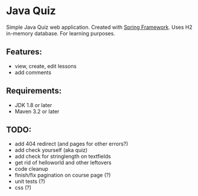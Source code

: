 # Java Quiz

Simple Java Quiz web application. Created with [Spring Framework][spr].
Uses H2 in-memory database.
For learning purposes.

## Features:
* view, create, edit lessons
* add comments

## Requirements:
* JDK 1.8 or later
* Maven 3.2 or later

## TODO:
- add 404 redirect (and pages for other errors?)
- add check yourself (aka quiz)
- add check for stringlength on textfields
- get rid of helloworld and other leftovers
- code cleanup
- finish/fix pagination on course page (?)
- unit tests (?)
- css (?)

[spr]: https://spring.io/ "Spring"
